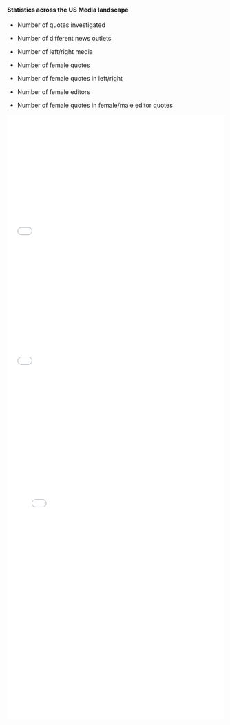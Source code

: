 <!-- ---
layout: post
title: "Statistics"
# subtitle: "because they lacked opposable thumbs and the brainpower to build a space program."
background: ''
--- -->

#### Statistics across the US Media landscape

- Number of quotes investigated
- Number of different news outlets
- Number of left/right media

- Number of female quotes
- Number of female quotes in left/right

- Number of female editors 
- Number of female quotes in female/male editor quotes


<iframe width="100%" height="300" frameborder="0" scrolling="no" src="//plotly.com/~VFayt99/1.embed"></iframe>

<iframe width="100%" height="300" frameborder="0" scrolling="no" src="//plotly.com/~VFayt99/14.embed"></iframe>


<iframe width="100%" height="800" frameborder="0" scrolling="no" src="//plotly.com/~VFayt99/18.embed"></iframe>
